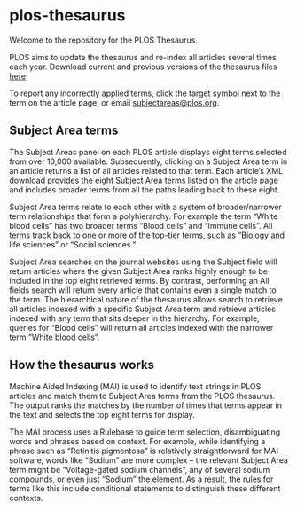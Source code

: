 # plos-thesaurus
Welcome to the repository for the PLOS Thesaurus. 

PLOS aims to update the thesaurus and re-index all articles several times each year. Download current and previous versions of the thesaurus files [here](https://github.com/PLOS/plos-thesaurus/releases).

To report any incorrectly applied terms, click the target symbol next to the term on the article page, or email subjectareas@plos.org. 

## Subject Area terms
The Subject Areas panel on each PLOS article displays eight terms selected from over 10,000 available. Subsequently, clicking on a Subject Area term in an article returns a list of all articles related to that term. Each article’s XML download provides the eight Subject Area terms listed on the article page and includes broader terms from all the paths leading back to these eight.

Subject Area terms relate to each other with a system of broader/narrower term relationships that form a polyhierarchy. For example the term “White blood cells” has two broader terms “Blood cells” and “Immune cells”. All terms track back to one or more of the top-tier terms, such as “Biology and life sciences” or “Social sciences.”

Subject Area searches on the journal websites using the Subject field will return articles where the given Subject Area ranks highly enough to be included in the top eight retrieved terms. By contrast, performing an All fields search will return every article that contains even a single match to the term. The hierarchical nature of the thesaurus allows search to retrieve all articles indexed with a specific Subject Area term and retrieve articles indexed with any term that sits deeper in the hierarchy. For example, queries for “Blood cells” will return all articles indexed with the narrower term “White blood cells”.

## How the thesaurus works
Machine Aided Indexing (MAI) is used to identify text strings in PLOS articles and match them to Subject Area terms from the PLOS thesaurus. The output ranks the matches by the number of times that terms appear in the text and selects the top eight terms for display. 

The MAI process uses a Rulebase to guide term selection, disambiguating  words and phrases based on context. For example, while identifying a phrase such as “Retinitis pigmentosa” is relatively straightforward for MAI software, words like “Sodium” are more complex – the relevant Subject Area term might be “Voltage-gated sodium channels”, any of several sodium compounds, or even just “Sodium” the element. As a result, the rules for terms like this include conditional statements to distinguish these different contexts.
